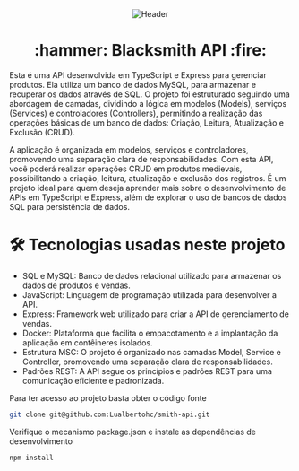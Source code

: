 <div align="center">
<img align="center" alt="Header" src="https://64.media.tumblr.com/352f803ec6647a53df4d779cb8e90324/tumblr_mydohbeMPo1s42orjo4_500.gif" />
</div>

<h1 align="center"> :hammer: Blacksmith API :fire: </h1>

Esta é uma API desenvolvida em TypeScript e Express para gerenciar produtos. Ela utiliza um banco de dados MySQL, para armazenar e recuperar os dados através de SQL. O projeto foi estruturado seguindo uma abordagem de camadas, dividindo a lógica em modelos (Models), serviços (Services) e controladores (Controllers), permitindo a realização das operações básicas de um banco de dados: Criação, Leitura, Atualização e Exclusão (CRUD).

A aplicação é organizada em modelos, serviços e controladores, promovendo uma separação clara de responsabilidades.
Com esta API, você poderá realizar operações CRUD em produtos medievais, possibilitando a criação, leitura, atualização e exclusão dos registros. É um projeto ideal para quem deseja aprender mais sobre o desenvolvimento de APIs em TypeScript e Express, além de explorar o uso de bancos de dados SQL para persistência de dados.

<h1>🛠 Tecnologias usadas neste projeto</h1>

- SQL e MySQL: Banco de dados relacional utilizado para armazenar os dados de produtos e vendas.
- JavaScript: Linguagem de programação utilizada para desenvolver a API.
- Express: Framework web utilizado para criar a API de gerenciamento de vendas.
- Docker: Plataforma que facilita o empacotamento e a implantação da aplicação em contêineres isolados.
- Estrutura MSC: O projeto é organizado nas camadas Model, Service e Controller, promovendo uma separação clara de responsabilidades.
- Padrões REST: A API segue os princípios e padrões REST para uma comunicação eficiente e padronizada.

<p>
Para ter acesso ao projeto basta obter o código fonte
</p>

```sh
git clone git@github.com:Lualbertohc/smith-api.git
```

<p>
Verifique o mecanismo package.json e instale as dependências de desenvolvimento
</p>

```sh
npm install
```


